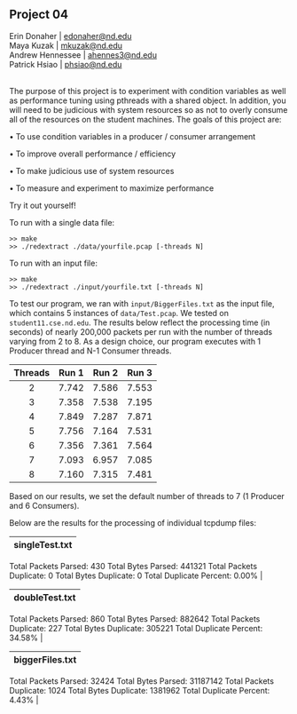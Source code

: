 ## Project 04

Erin Donaher | edonaher@nd.edu  
Maya Kuzak | mkuzak@nd.edu  
Andrew Hennessee | ahennes3@nd.edu  
Patrick Hsiao | phsiao@nd.edu
<br></br>

The purpose of this project is to experiment with condition variables as well as performance
tuning using pthreads with a shared object. In addition, you will need to be judicious with
system resources so as not to overly consume all of the resources on the student machines.
The goals of this project are:

• To use condition variables in a producer / consumer arrangement

• To improve overall performance / efficiency

• To make judicious use of system resources

• To measure and experiment to maximize performance

Try it out yourself!

To run with a single data file:
```
>> make
>> ./redextract ./data/yourfile.pcap [-threads N]
```

To run with an input file:
```
>> make
>> ./redextract ./input/yourfile.txt [-threads N]
```

To test our program, we ran with ```input/BiggerFiles.txt``` as the input file, which contains 5 instances of ```data/Test.pcap```. We tested on ```student11.cse.nd.edu```. The results below reflect the processing time (in seconds) of nearly 200,000 packets per run with the number of threads varying from 2 to 8. As a design choice, our program executes with 1 Producer thread and N-1 Consumer threads.

| Threads | Run 1 | Run 2 | Run 3 |
| :---: | :---: | :---: | :---: |
| 2 | 7.742 | 7.586 | 7.553 |
| 3 | 7.358 | 7.538 | 7.195 |
| 4 | 7.849 | 7.287 | 7.871 |
| 5 | 7.756 | 7.164 | 7.531 |
| 6 | 7.356 | 7.361 | 7.564 |
| 7 | 7.093 | 6.957 | 7.085 |
| 8 | 7.160 | 7.315 | 7.481 |

Based on our results, we set the default number of threads to 7 (1 Producer and 6 Consumers).

Below are the results for the processing of individual tcpdump files:

| singleTest.txt |
| :---: |
  Total Packets Parsed:    430
  Total Bytes   Parsed:    441321
  Total Packets Duplicate: 0
  Total Bytes   Duplicate: 0
  Total Duplicate Percent:   0.00% | 

| doubleTest.txt |
| :---: | 
  Total Packets Parsed:    860
  Total Bytes   Parsed:    882642
  Total Packets Duplicate: 227
  Total Bytes   Duplicate: 305221
  Total Duplicate Percent:  34.58% |

| biggerFiles.txt |
| :---: | 
  Total Packets Parsed:    32424
  Total Bytes   Parsed:    31187142
  Total Packets Duplicate: 1024
  Total Bytes   Duplicate: 1381962
  Total Duplicate Percent:   4.43% | 

